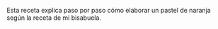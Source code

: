 Esta receta explica paso por paso cómo elaborar un pastel de naranja según la receta de mi bisabuela.